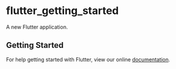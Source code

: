 # flutter_getting_started

A new Flutter application.

## Getting Started

For help getting started with Flutter, view our online
[documentation](https://flutter.io/).
